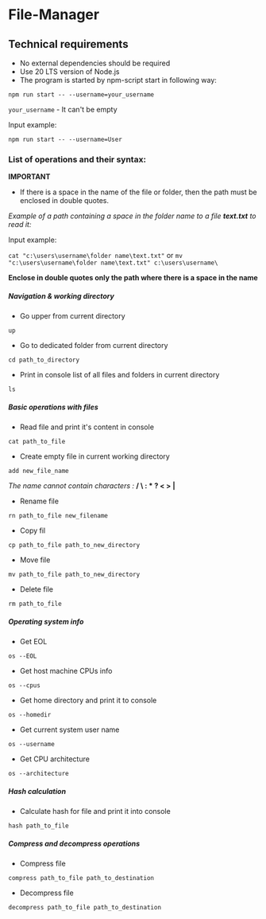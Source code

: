 # File-Manager

## Technical requirements

- No external dependencies should be required
- Use 20 LTS version of Node.js
- The program is started by npm-script start in following way:

`npm run start -- --username=your_username`

`your_username` - It can't be empty

Input example:

`npm run start -- --username=User`

### List of operations and their syntax:

**IMPORTANT**

- If there is a space in the name of the file or folder, then the path must be enclosed in double quotes.

_Example of a path containing a space in the folder name to a file **text.txt** to read it:_

Input example:

`cat "c:\users\username\folder name\text.txt"`
or
`mv "c:\users\username\folder name\text.txt" c:\users\username\`

**Enclose in double quotes only the path where there is a space in the name**

##### Navigation & working directory

- Go upper from current directory

`up`

- Go to dedicated folder from current directory

`cd path_to_directory`

- Print in console list of all files and folders in current directory

`ls`

##### Basic operations with files

- Read file and print it's content in console

`cat path_to_file`

- Create empty file in current working directory

`add new_file_name`

_The name cannot contain characters :_ **/ \ : \* ? < > |**

- Rename file

`rn path_to_file new_filename`

- Copy fil

`cp path_to_file path_to_new_directory`

- Move file

`mv path_to_file path_to_new_directory`

- Delete file

`rm path_to_file`

##### Operating system info

- Get EOL

`os --EOL`

- Get host machine CPUs info

`os --cpus`

- Get home directory and print it to console

`os --homedir`

- Get current system user name

`os --username`

- Get CPU architecture

`os --architecture`

##### Hash calculation

- Calculate hash for file and print it into console

`hash path_to_file`

##### Compress and decompress operations

- Compress file

`compress path_to_file path_to_destination`

- Decompress file

`decompress path_to_file path_to_destination`
